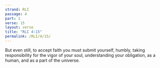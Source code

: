 ```yaml
---
strand: RLI
passage: 4
part: 1
verse: 15
layout: verse
title: "RLI 4:15"
permalink: /RLI/4/15/
---
```

But even still, to accept faith you must submit yourself, humbly, taking responsibility for the vigor of your soul, understanding your obligation, as a human, and as a part of the universe.
